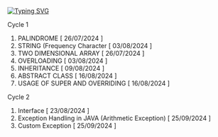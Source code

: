 [![Typing SVG](https://readme-typing-svg.demolab.com?font=Bodoni+Moda+SC&size=30&pause=1000&width=435&lines=S3-OOPS-in-JAVA-LAB_SJCET_23-27;CYCLE+1+,+2;SYLLABUS+-+2019+KTU+SCHEME)](https://git.io/typing-svg)

Cycle 1
1. PALINDROME [ 26/07/2024 ]
2. STRING (Frequency Character [ 03/08/2024 ]
3. TWO DIMENSIONAL ARRAY [ 26/07/2024 ]
4. OVERLOADING [ 03/08/2024 ]
5. INHERITANCE [ 09/08/2024 ]
6. ABSTRACT CLASS [ 16/08/2024 ]
7. USAGE OF SUPER AND OVERRIDING [ 16/08/2024 ]

Cycle 2
1. Interface [ 23/08/2024 ]
2. Exception Handling in JAVA (Arithmetic Exception) [ 25/09/2024 ]
3. Custom Exception [ 25/09/2024 ]
